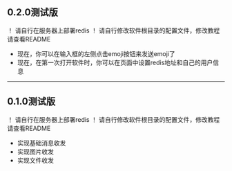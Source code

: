 
## 0.2.0测试版
 ！ 请自行在服务器上部署redis
 ！ 请自行修改软件根目录的配置文件，修改教程请查看README

- 现在，你可以在输入框的左侧点击emoji按钮来发送emoji了
- 现在，在第一次打开软件时，你可以在页面中设置redis地址和自己的用户信息

------
## 0.1.0测试版
 ！ 请自行在服务器上部署redis
 ！ 请自行修改软件根目录的配置文件，修改教程请查看README

- 实现基础消息收发
- 实现图片收发
- 实现文件收发